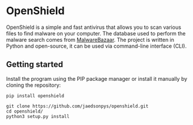 # OpenShield

OpenShield is a simple and fast antivirus that allows you to scan various files to find malware on your computer. The database used to perform the malware search comes from [MalwareBazaar](https://bazaar.abuse.ch/export). The project is written in Python and open-source, it can be used via command-line interface (CLI).

## Getting started

Install the program using the PIP package manager or install it manually by cloning the repository:

```
pip install openshield
```
```
git clone https://github.com/jaedsonpys/openshield.git
cd openshield/
python3 setup.py install
```
